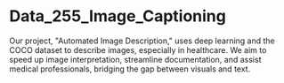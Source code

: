 # Data_255_Image_Captioning
Our project, "Automated Image Description," uses deep learning and the COCO dataset to describe images, especially in healthcare. We aim to speed up image interpretation, streamline documentation, and assist medical professionals, bridging the gap between visuals and text.
